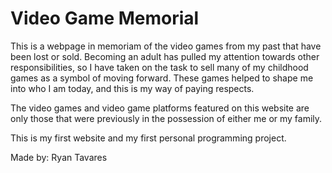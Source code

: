 # Video Game Memorial
This is a webpage in memoriam of the video games from my past that have been lost or sold. Becoming an adult has pulled my attention towards other responsibilities, so I have taken on the task to sell many of my childhood games as a symbol of moving forward. These games helped to shape me into who I am today, and this is my way of paying respects.

The video games and video game platforms featured on this website are only those that were previously in the possession of either me or my family.

This is my first website and my first personal programming project.

Made by: Ryan Tavares